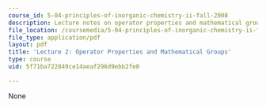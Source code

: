 ```yaml
---
course_id: 5-04-principles-of-inorganic-chemistry-ii-fall-2008
description: Lecture notes on operator properties and mathematical groups.
file_location: /coursemedia/5-04-principles-of-inorganic-chemistry-ii-fall-2008/5f71ba722849ce14aeaf296d9ebb2fe0_Lecture_2.pdf
file_type: application/pdf
layout: pdf
title: 'Lecture 2: Operator Properties and Mathematical Groups'
type: course
uid: 5f71ba722849ce14aeaf296d9ebb2fe0

---
```

None